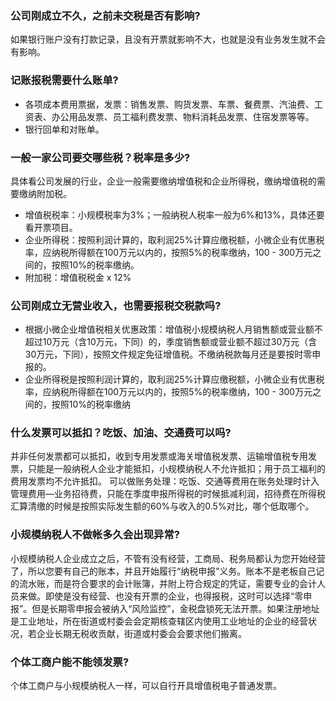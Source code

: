 
### 公司刚成立不久，之前未交税是否有影响?

如果银行账户没有打款记录，且没有开票就影响不大，也就是没有业务发生就不会有影响。

### 记账报税需要什么账单?

- 各项成本费用票据，发票：销售发票、购货发票、车票、餐费票、汽油费、工资表、办公用品发票、员工福利费发票、物料消耗品发票、住宿发票等等。
- 银行回单和对账单。

### 一般一家公司要交哪些税？税率是多少?

具体看公司发展的行业，企业一般需要缴纳增值税和企业所得税，缴纳增值税的需要缴纳附加税。
-  增值税税率：小规模税率为3%；一般纳税人税率一般为6%和13%，具体还要看开票项目。
- 企业所得税：按照利润计算的，取利润25%计算应缴税额，小微企业有优惠税率，应纳税所得额在100万元以内的，按照5%的税率缴纳，100 - 300万元之间的，按照10%的税率缴纳。
- 附加税：增值税税金 x 12%

### 公司刚成立无营业收入，也需要报税交税款吗?

- 根据小微企业增值税相关优惠政策：增值税小规模纳税人月销售额或营业额不超过10万元（含10万元，下同）的，季度销售额或营业额不超过30万元（含30万元，下同），按照文件规定免征增值税。不缴纳税款每月还是要按时零申报的。
- 企业所得税是按照利润计算的，取利润25%计算应缴税额，小微企业有优惠税率，应纳税所得额在100万元以内的，按照5%的税率缴纳，100 - 300万元之间的，按照10%的税率缴纳

### 什么发票可以抵扣？吃饭、加油、交通费可以吗?

并非任何发票都可以抵扣，收到专用发票或海关增值税发票、运输增值税专用发票，只能是一般纳税人企业才能抵扣，小规模纳税人不允许抵扣；用于员工福利的费用发票均不允许抵扣。
可以做账务处理：吃饭、交通等费用在账务处理时计入管理费用—业务招待费，只能在季度申报所得税的时候抵减利润，招待费在所得税汇算清缴的时候是按照实际发生额的60%与收入的0.5%对比，哪个低取哪个。

### 小规模纳税人不做帐多久会出现异常?

小规模纳税人企业成立之后，不管有没有经营，工商局、税务局都认为您开始经营了，所以您要有自己的账本，并且开始履行“纳税申报”义务。账本不是老板自己记的流水账，而是符合要求的会计账簿，并附上符合规定的凭证，需要专业的会计人员来做。即使是没有经营、也没有开票的企业，也得报税，这时可以选择“零申报”。但是长期零申报会被纳入“风险监控”，金税盘锁死无法开票。如果注册地址是工业地址，所在街道或村委会会定期核查辖区内使用工业地址的企业的经营状况，若企业长期无税收贡献，街道或村委会会要求他们搬离。

### 个体工商户能不能领发票?

个体工商户与小规模纳税人一样，可以自行开具增值税电子普通发票。
